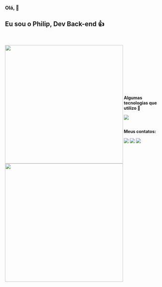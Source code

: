 ### Olá, 👋
## Eu sou o Philip, Dev Back-end 👍

<br>
<div align="center">
<p align=center>
  <div align=center>
    <a href="https://github.com/anuraghazra/github-readme-stats" title="Go to Source">
      <img align="left" width=390 src="https://github-readme-stats.vercel.app/api?username=PhTyr&show_icons=true&theme=react&border_color=61dafb&hide_border=true" />
      <img align="left" width=390 src=https://github-readme-stats.vercel.app/api/top-langs/?username=PhTyr&show_icons=true&theme=react&border_color=61dafb&hide_progress=true)/>
    </a>
  </div>
  <br><br><br><br><br><br><br><br>
  

##
<p align="left">
<b> Algumas tecnologias que utilizo </b> 👀
</p>
<p align="left">
  <a>
    <img src="https://skillicons.dev/icons?i=git,nodejs,github,javascript,typescript,cs,dotnet,postgres,html,vscode" />
  </a>
</p>

##
<p align="left">
  <b> Meus contatos: </b>
</p>
<div>
  <p align="left">
  <a href="https://www.instagram.com/philip_rm/" target="_blank"><img src="https://img.shields.io/badge/-Instagram-%23E4405F?style=for-the-badge&logo=instagram&logoColor=white" target="_blank"></a>
  <a href = "mailto:philip.rodrigues.machado@gmail.com"><img src="https://img.shields.io/badge/-Gmail-%23333?style=for-the-badge&logo=gmail&logoColor=white" target="_blank"></a>
  <a href="https://www.linkedin.com/in/philip-rodrigues-machado/" target="_blank"><img src="https://img.shields.io/badge/-LinkedIn-%230077B5?style=for-the-badge&logo=linkedin&logoColor=white" target="_blank"></a>
  </p>
</div>









